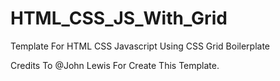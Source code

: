 # HTML_CSS_JS_With_Grid
Template For HTML CSS Javascript Using CSS Grid Boilerplate



Credits To @John Lewis For Create This Template.
